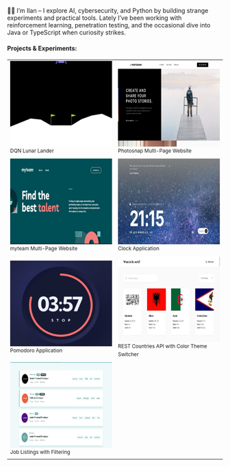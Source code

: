 <p>
👋🏻 I’m Ilan – I explore AI, cybersecurity, and Python by building strange experiments and practical tools. Lately I’ve been working with reinforcement learning, penetration testing, and the occasional dive into Java or TypeScript when curiosity strikes.
</p>

#### Projects & Experiments:

<table>
  <tr>
    <td width="50%">
      <a href="#" valign="center" align="center">
        <img src="assets/lander.gif" style="width:500px; height:200px;" />
      </a>
      <br><sup>DQN Lunar Lander</sup>
    </td>
    <td width="50%">
      <a href="https://github.com/iknowmagic/photosnap-multi-page-website" valign="center" align="center">
        <img src="assets/photosnap.png" style="width:500px; height:200px;" />
      </a>
      <br><sup>Photosnap Multi-Page Website</sup>
    </td>
  </tr>
  <tr>
    <td width="50%">
      <a href="https://github.com/iknowmagic/myteam-multi-page-website" valign="center" align="center">
        <img src="assets/talent.png" style="width:500px; height:200px;" />
      </a>
      <br><sup>myteam Multi-Page Website</sup>
    </td>
    <td width="50%">
      <a href="https://github.com/iknowmagic/clock-app" valign="center" align="center">
        <img src="assets/time.png" style="width:500px; height:200px;" />
      </a>
      <br><sup>Clock Application</sup>
    </td>
  </tr>
  <tr>
    <td width="50%">
      <a href="https://github.com/iknowmagic/pomodoro-app" valign="center" align="center">
        <img src="assets/pomodoro.png" style="width:300px; height:200px;" />
      </a>
      <br><sup>Pomodoro Application</sup>
    </td>
    <td width="50%">
      <a href="https://github.com/iknowmagic/rest-countries-api-with-color-theme-switcher" valign="center" align="center">
        <img src="assets/flags.png" style="width:500px; height:200px;" />
      </a>
      <br><sup>REST Countries API with Color Theme Switcher</sup>
    </td>
  </tr>
  <tr>
    <td width="50%">
      <a href="https://github.com/iknowmagic/devjobs-app" valign="center" align="center">
        <img src="assets/jobs.png" style="width:500px; height:200px;" />
      </a>
      <br><sup>Job Listings with Filtering</sup>
    </td>
  </tr>
</table>
